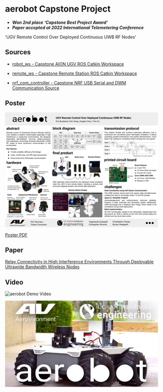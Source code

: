 # aerobot Capstone Project

- ***Won 2nd place ‘Capstone Best Project Award’***  
- ***Paper accepted at 2022 International Telemetering Conference***


'UGV Remote Control Over Deployed Continuous UWB RF Nodes'

## Sources

- [robot_ws - Capstone AION UGV ROS Catkin Workspace](https://github.com/eric334/robot_ws)

- [remote_ws - Capstone Remote Station ROS Catkin Workspace](https://github.com/eric334/remote_ws)

- [nrf_com_controller - Capstone NRF USB Serial and DWM Communication Source](https://github.com/eric334/nrf_com_controller)


## Poster

![Poster Image](Poster.jpg)

[Poster PDF](Poster.pdf)

## Paper

[Relay Connectivity in High Interference Environments Through Deployable Ultrawide Bandwidth Wireless Nodes](aerobot_ITC_2022.pdf)

## Video

![aerobot Demo Video](https://www.youtube.com/watch?v=4uCoLaq8LUY)

[![aerobot Demo Video](Video_Thumb.jpg)](https://www.youtube.com/watch?v=4uCoLaq8LUY "aerobot Demo Video")


